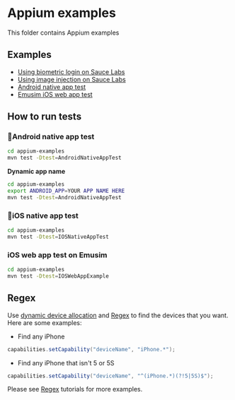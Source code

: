 # Appium examples
This folder contains Appium examples

## Examples
- [Using biometric login on Sauce Labs](./src/test/java/com/emusim/biometric_login)
- [Using image injection on Sauce Labs](./src/test/java/com/realdevice/image_injection)
- [Android native app test](./src/test/java/com/realdevice/AndroidNativeAppTest.java)
- [Emusim iOS web app test](./src/test/java/com/emusim/IOSWebAppExample.java)

## How to run tests

### 🤖Android native app test
```bash
cd appium-examples
mvn test -Dtest=AndroidNativeAppTest
```

**Dynamic app name**

```bash
cd appium-examples
export ANDROID_APP=YOUR APP NAME HERE
mvn test -Dtest=AndroidNativeAppTest
```

### 🍎iOS native app test
```bash
cd appium-examples
mvn test -Dtest=IOSNativeAppTest
```
### iOS web app test on Emusim
```bash
cd appium-examples
mvn test -Dtest=IOSWebAppExample
```

## Regex

Use [dynamic device allocation](https://wiki.saucelabs.com/display/DOCS/Dynamic+Device+Allocation) and [Regex](https://www.regular-expressions.info/lookaround.html) to find the devices that you want. Here are some examples:

* Find any iPhone
  
```java
capabilities.setCapability("deviceName", "iPhone.*");
```

* Find any iPhone that isn't 5 or 5S

```java
capabilities.setCapability("deviceName", "^(iPhone.*)(?!5|5S)$");
```

Please see [Regex](https://www.regular-expressions.info/lookaround.html) tutorials for more examples.
